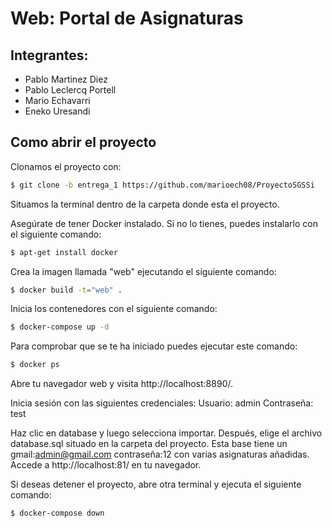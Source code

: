 # Web: Portal de Asignaturas

## Integrantes:

- Pablo Martinez Diez
- Pablo Leclercq Portell
- Mario Echavarri
- Eneko Uresandi

## Como abrir el proyecto
Clonamos el proyecto con:
```bash
$ git clone -b entrega_1 https://github.com/marioech08/ProyectoSGSSi
```
Situamos la terminal dentro de la carpeta donde esta el proyecto.

Asegúrate de tener Docker instalado. Si no lo tienes, puedes instalarlo con el siguiente comando:
```bash
$ apt-get install docker
```

Crea la imagen llamada "web" ejecutando el siguiente comando:
```bash
$ docker build -t="web" .
```

Inicia los contenedores con el siguiente comando:
```bash
$ docker-compose up -d
```
Para comprobar que se te ha iniciado puedes ejecutar este comando:
```bash
$ docker ps
```

Abre tu navegador web y visita http://localhost:8890/.

Inicia sesión con las siguientes credenciales:
    Usuario: admin
    Contraseña: test

Haz clic en database y luego selecciona importar. Después, elige el archivo database.sql situado en la carpeta del proyecto. Esta base tiene un gmail:admin@gmail.com contraseña:12 con varias asignaturas añadidas.
Accede a http://localhost:81/ en tu navegador.

Si deseas detener el proyecto, abre otra terminal y ejecuta el siguiente comando:
```bash
$ docker-compose down
```
